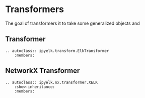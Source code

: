 # Transformers
The goal of transformers it to take some generalized objects and

## Transformer

```{eval-rst}
.. autoclass:: ipyelk.transform.ElkTransformer
    :members:
```

## NetworkX Transformer

```{eval-rst}
.. autoclass:: ipyelk.nx.transformer.XELK
    :show-inheritance:
    :members:
```
